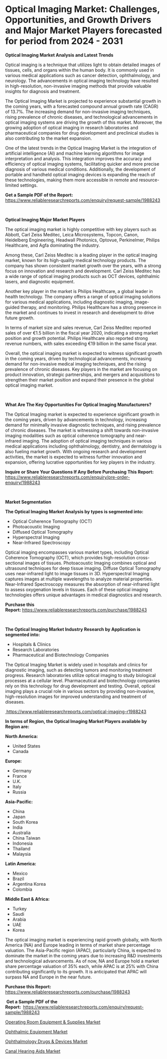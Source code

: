 <p><h1>Optical Imaging Market: Challenges, Opportunities, and Growth Drivers and Major Market Players forecasted for period from 2024 - 2031</h1></p><p><strong>Optical Imaging Market Analysis and Latest Trends</strong></p>
<p><p>Optical imaging is a technique that utilizes light to obtain detailed images of tissues, cells, and organs within the human body. It is commonly used in various medical applications such as cancer detection, ophthalmology, and neurology. The advancements in optical imaging technology have resulted in high-resolution, non-invasive imaging methods that provide valuable insights for diagnosis and treatment.</p><p>The Optical Imaging Market is projected to experience substantial growth in the coming years, with a forecasted compound annual growth rate (CAGR) of 13.7%. The increasing demand for non-invasive imaging techniques, rising prevalence of chronic diseases, and technological advancements in optical imaging systems are driving the growth of this market. Moreover, the growing adoption of optical imaging in research laboratories and pharmaceutical companies for drug development and preclinical studies is also contributing to the market expansion.</p><p>One of the latest trends in the Optical Imaging Market is the integration of artificial intelligence (AI) and machine learning algorithms for image interpretation and analysis. This integration improves the accuracy and efficiency of optical imaging systems, facilitating quicker and more precise diagnosis of various medical conditions. Additionally, the development of portable and handheld optical imaging devices is expanding the reach of these technologies, making them more accessible in remote and resource-limited settings.</p></p>
<p><strong>Get a Sample PDF of the Report:&nbsp;</strong> <a href="https://www.reliableresearchreports.com/enquiry/request-sample/1988243">https://www.reliableresearchreports.com/enquiry/request-sample/1988243</a></p>
<p>&nbsp;</p>
<p><strong>Optical Imaging Major Market Players</strong></p>
<p><p>The optical imaging market is highly competitive with key players such as Abbott, Carl Zeiss Meditec, Leica Microsystems, Topcon, Canon, Heidelberg Engineering, Headwall Photonics, Optovue, Perkinelmer, Philips Healthcare, and Agfa dominating the industry. </p><p>Among these, Carl Zeiss Meditec is a leading player in the optical imaging market, known for its high-quality medical technology products. The company has shown consistent market growth over the years, with a strong focus on innovation and research and development. Carl Zeiss Meditec has a wide range of optical imaging products such as OCT devices, ophthalmic lasers, and diagnostic equipment.</p><p>Another key player in the market is Philips Healthcare, a global leader in health technology. The company offers a range of optical imaging solutions for various medical applications, including diagnostic imaging, image-guided therapy, and monitoring. Philips Healthcare has a strong presence in the market and continues to invest in research and development to drive future growth.</p><p>In terms of market size and sales revenue, Carl Zeiss Meditec reported sales of over €1.5 billion in the fiscal year 2020, indicating a strong market position and growth potential. Philips Healthcare also reported strong revenue numbers, with sales exceeding €19 billion in the same fiscal year.</p><p>Overall, the optical imaging market is expected to witness significant growth in the coming years, driven by technological advancements, increasing demand for non-invasive medical imaging techniques, and the rising prevalence of chronic diseases. Key players in the market are focusing on product innovation, strategic partnerships, and mergers and acquisitions to strengthen their market position and expand their presence in the global optical imaging market.</p></p>
<p>&nbsp;</p>
<p><strong>What Are The Key Opportunities For Optical Imaging Manufacturers?</strong></p>
<p><p>The Optical Imaging market is expected to experience significant growth in the coming years, driven by advancements in technology, increasing demand for minimally invasive diagnostic techniques, and rising prevalence of chronic diseases. The market is witnessing a shift towards non-invasive imaging modalities such as optical coherence tomography and near-infrared imaging. The adoption of optical imaging techniques in various medical applications including ophthalmology, dentistry, and dermatology is also fueling market growth. With ongoing research and development activities, the market is expected to witness further innovation and expansion, offering lucrative opportunities for key players in the industry.</p></p>
<p><strong>Inquire or Share Your Questions If Any Before Purchasing This Report:</strong> <a href="https://www.reliableresearchreports.com/enquiry/pre-order-enquiry/1988243">https://www.reliableresearchreports.com/enquiry/pre-order-enquiry/1988243</a></p>
<p>&nbsp;</p>
<p><strong>Market Segmentation</strong></p>
<p><strong>The Optical Imaging Market Analysis by types is segmented into:</strong></p>
<p><ul><li>Optical Coherence Tomography (OCT)</li><li>Photoacoustic Imaging</li><li>Diffused Optical Tomography</li><li>Hyperspectral Imaging</li><li>Near-Infrared Spectroscopy</li></ul></p>
<p><p>Optical imaging encompasses various market types, including Optical Coherence Tomography (OCT), which provides high-resolution cross-sectional images of tissues. Photoacoustic Imaging combines optical and ultrasound techniques for deep tissue imaging. Diffuse Optical Tomography uses near-infrared light to image tissues in 3D. Hyperspectral Imaging captures images at multiple wavelengths to analyze material properties. Near-Infrared Spectroscopy measures the absorption of near-infrared light to assess oxygenation levels in tissues. Each of these optical imaging technologies offers unique advantages in medical diagnostics and research.</p></p>
<p><strong>Purchase this Report:&nbsp;</strong><a href="https://www.reliableresearchreports.com/purchase/1988243">https://www.reliableresearchreports.com/purchase/1988243</a></p>
<p>&nbsp;</p>
<p><strong>The Optical Imaging Market Industry Research by Application is segmented into:</strong></p>
<p><ul><li>Hospitals & Clinics</li><li>Research Laboratories</li><li>Pharmaceutical and Biotechnology Companies</li></ul></p>
<p><p>The Optical Imaging Market is widely used in hospitals and clinics for diagnostic imaging, such as detecting tumors and monitoring treatment progress. Research laboratories utilize optical imaging to study biological processes at a cellular level. Pharmaceutical and biotechnology companies rely on this technology for drug development and testing. Overall, optical imaging plays a crucial role in various sectors by providing non-invasive, high-resolution images for improved understanding and treatment of diseases.</p></p>
<p><a href="https://www.reliableresearchreports.com/optical-imaging-r1988243">&nbsp;https://www.reliableresearchreports.com/optical-imaging-r1988243</a></p>
<p><strong>In terms of Region, the Optical Imaging Market Players available by Region are:</strong></p>
<p>
    <p> <strong> North America: </strong>
        <ul>
            <li>United States</li>
            <li>Canada</li>
        </ul>
        </p> 
    <p> <strong> Europe: </strong>
        <ul>
            <li>Germany</li>
            <li>France</li>
            <li>U.K.</li>
            <li>Italy</li>
            <li>Russia</li>
        </ul>
        </p> 
    <p> <strong> Asia-Pacific: </strong>
        <ul>
            <li>China</li>
            <li>Japan</li>
            <li>South Korea</li>
            <li>India</li>
            <li>Australia</li>
            <li>China Taiwan</li>
            <li>Indonesia</li>
            <li>Thailand</li>
            <li>Malaysia</li>
        </ul>
        </p> 
    <p> <strong> Latin America: </strong>
        <ul>
            <li>Mexico</li>
            <li>Brazil</li>
            <li>Argentina Korea</li>
            <li>Colombia</li>
        </ul>
        </p> 
    <p> <strong> Middle East & Africa: </strong>
        <ul>
            <li>Turkey</li>
            <li>Saudi</li>
            <li>Arabia</li>
            <li>UAE</li>
            <li>Korea</li>
        </ul>
    </p>
    </p>
<p><p>The optical imaging market is experiencing rapid growth globally, with North America (NA) and Europe leading in terms of market share percentage valuation. The Asia-Pacific region (APAC), particularly China, is expected to dominate the market in the coming years due to increasing R&D investments and technological advancements. As of now, NA and Europe hold a market share percentage valuation of 35% each, while APAC is at 25% with China contributing significantly to its growth. It is anticipated that APAC will surpass NA and Europe in the near future.</p></p>
<p><strong>Purchase this Report: </strong><a href="https://www.reliableresearchreports.com/purchase/1988243">https://www.reliableresearchreports.com/purchase/1988243</a></p>
<p>&nbsp;<strong>Get a Sample PDF of the Report:&nbsp;&nbsp;</strong><a href="https://www.reliableresearchreports.com/enquiry/request-sample/1988243">https://www.reliableresearchreports.com/enquiry/request-sample/1988243</a></p>
<p><strong></strong></p>
<p><p><a href="https://github.com/seamusocallaghan/Market-Research-Report-List-1/blob/main/operating-room-equipment-supplies-market.md">Operating Room Equipment & Supplies Market</a></p><p><a href="https://github.com/sydneyHaley871/Market-Research-Report-List-1/blob/main/ophthalmic-equipment-market.md">Ophthalmic Equipment Market</a></p><p><a href="https://github.com/widyafarer/Market-Research-Report-List-1/blob/main/ophthalmology-drugs-devices-market.md">Ophthalmology Drugs & Devices Market</a></p><p><a href="https://github.com/graysonwolfe1913/Market-Research-Report-List-1/blob/main/canal-hearing-aids-market.md">Canal Hearing Aids Market</a></p></p>